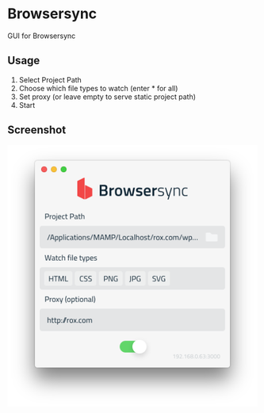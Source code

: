 # Browsersync

GUI for Browsersync

## Usage

1. Select Project Path
2. Choose which file types to watch (enter * for all)
3. Set proxy (or leave empty to serve static project path)
4. Start

## Screenshot

![Screenshot](https://raw.githubusercontent.com/bsehovac/Browsersync/master/screenshot.png?v=2)